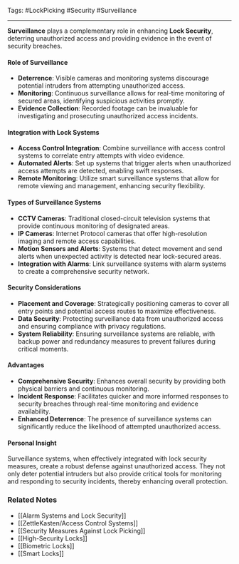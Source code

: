 Tags: #LockPicking #Security #Surveillance

---

**Surveillance** plays a complementary role in enhancing **Lock Security**, deterring unauthorized access and providing evidence in the event of security breaches.

#### **Role of Surveillance**

- **Deterrence**: Visible cameras and monitoring systems discourage potential intruders from attempting unauthorized access.
- **Monitoring**: Continuous surveillance allows for real-time monitoring of secured areas, identifying suspicious activities promptly.
- **Evidence Collection**: Recorded footage can be invaluable for investigating and prosecuting unauthorized access incidents.

#### **Integration with Lock Systems**

- **Access Control Integration**: Combine surveillance with access control systems to correlate entry attempts with video evidence.
- **Automated Alerts**: Set up systems that trigger alerts when unauthorized access attempts are detected, enabling swift responses.
- **Remote Monitoring**: Utilize smart surveillance systems that allow for remote viewing and management, enhancing security flexibility.

#### **Types of Surveillance Systems**

- **CCTV Cameras**: Traditional closed-circuit television systems that provide continuous monitoring of designated areas.
- **IP Cameras**: Internet Protocol cameras that offer high-resolution imaging and remote access capabilities.
- **Motion Sensors and Alerts**: Systems that detect movement and send alerts when unexpected activity is detected near lock-secured areas.
- **Integration with Alarms**: Link surveillance systems with alarm systems to create a comprehensive security network.

#### **Security Considerations**

- **Placement and Coverage**: Strategically positioning cameras to cover all entry points and potential access routes to maximize effectiveness.
- **Data Security**: Protecting surveillance data from unauthorized access and ensuring compliance with privacy regulations.
- **System Reliability**: Ensuring surveillance systems are reliable, with backup power and redundancy measures to prevent failures during critical moments.

#### **Advantages**

- **Comprehensive Security**: Enhances overall security by providing both physical barriers and continuous monitoring.
- **Incident Response**: Facilitates quicker and more informed responses to security breaches through real-time monitoring and evidence availability.
- **Enhanced Deterrence**: The presence of surveillance systems can significantly reduce the likelihood of attempted unauthorized access.

#### **Personal Insight**

Surveillance systems, when effectively integrated with lock security measures, create a robust defense against unauthorized access. They not only deter potential intruders but also provide critical tools for monitoring and responding to security incidents, thereby enhancing overall protection.

### **Related Notes**

- [[Alarm Systems and Lock Security]]
- [[ZettleKasten/Access Control Systems]]
- [[Security Measures Against Lock Picking]]
- [[High-Security Locks]]
- [[Biometric Locks]]
- [[Smart Locks]]